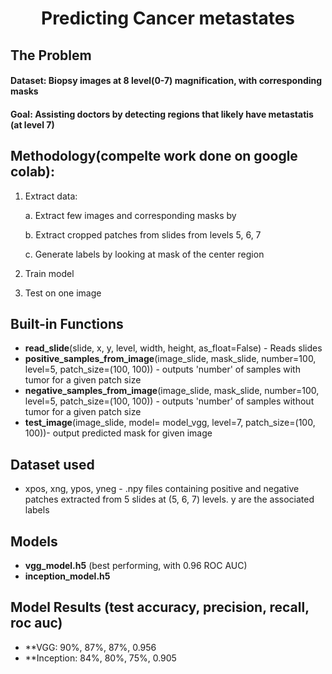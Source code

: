 # <center>Predicting Cancer metastates </center>


## The Problem

#### Dataset: Biopsy images at 8 level(0-7) magnification, with corresponding masks
#### Goal: Assisting doctors by detecting regions that likely have metastatis (at level 7)

## Methodology(compelte work done on google colab):

1. Extract data: 
    
    a. Extract few images and corresponding masks by 
    
    b. Extract cropped patches from slides from levels 5, 6, 7
   
    c. Generate labels by looking at mask of the center region
    
2. Train model

3. Test on one image

## Built-in Functions
* **read_slide**(slide, x, y, level, width, height, as_float=False) - Reads slides
* **positive_samples_from_image**(image_slide, mask_slide, number=100, level=5, patch_size=(100, 100)) - outputs 'number' of samples with tumor for a given patch size
* **negative_samples_from_image**(image_slide, mask_slide, number=100, level=5, patch_size=(100, 100)) - outputs 'number' of samples without tumor for a given patch size
* **test_image**(image_slide, model= model_vgg, level=7, patch_size=(100, 100))- output predicted mask for given image

## Dataset used
* xpos, xng, ypos, yneg - .npy files containing positive and negative patches extracted from 5 slides at (5, 6, 7) levels. y are the associated labels

## Models
* **vgg_model.h5** (best performing, with 0.96 ROC AUC)
* **inception_model.h5**

## Model Results (test accuracy, precision, recall, roc auc)
* **VGG: 90%, 87%, 87%, 0.956
* **Inception: 84%, 80%, 75%, 0.905 
